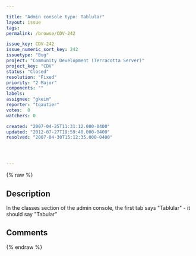 ```yaml
---

title: "Admin console typo: Tablular"
layout: issue
tags: 
permalink: /browse/CDV-242

issue_key: CDV-242
issue_numeric_sort_key: 242
issuetype: "Bug"
project: "Community Development (Terracotta Server)"
project_key: "CDV"
status: "Closed"
resolution: "Fixed"
priority: "2 Major"
components: ""
labels: 
assignee: "gkeim"
reporter: "tgautier"
votes:  0
watchers: 0

created: "2007-04-25T11:31:12.000-0400"
updated: "2012-07-27T19:59:48.000-0400"
resolved: "2007-04-30T15:12:35.000-0400"




---
```


{% raw %}

## Description

<div markdown="1" class="description">

In the classes section of the admin console, the first tab says "Tablular" - it should say "Tabular"


</div>

## Comments



{% endraw %}
